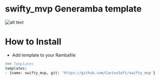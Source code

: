 # swifty_mvp Generamba template

![alt text](https://github.com/CactusSoft/swifty_mvp/blob/master/MVP.png)

# How to Install

- Add template to your Rambafile
```sh
### Templates
templates:
- {name: swifty_mvp, git: 'https://github.com/CactusSoft/swifty_mvp'}
```
